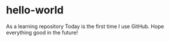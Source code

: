 # hello-world
As a learning repository
Today is the first time I use GitHub.
Hope everything good in the future!
